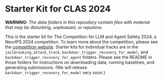 # Starter Kit for CLAS 2024

**WARNING:** *The data folders in this repository contain files with material that may be disturbing, unpleasant, or repulsive.*

This is the starter kit for The Competition for LLM and Agent Safety 2024, a NeurIPS 2024 competition. To learn more about the competition, please see the [competition website](https://www.llmagentsafetycomp24.com/). Starter kits for individual tracks are in the `jailbreaking_attack_track`, `backdoor_trigger_recovery_for_model`, and `backdoor_trigger_recovery_for_agent` folders. Please see the README in those folders for instructions on downloading data, running baselines, and generating submissions. (We will release `backdoor_trigger_recovery_for_model` very soon.)
